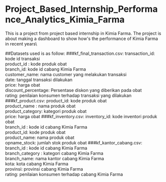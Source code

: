 # Project_Based_Internship_Performance_Analytics_Kimia_Farma
 This is a project from project based internship in Kimia Farma. The project is about making a dashboard to show how's the performance of Kimia Farma in recent years\

##Datasets used is as follow:
###kf_final_transaction.csv:
transaction_id: kode id transaksi\
product_id : kode produk obat\
branch_id: kode id cabang Kimia Farma\
customer_name: nama customer yang melakukan transaksi\
date: tanggal transaksi dilakukan\
price: harga obat\
discount_percentage: Persentase diskon yang diberikan pada obat\
rating: penilaian konsumen terhadap transaksi yang dilakukan
###kf_product.csv:
product_id: kode produk obat\
product_name : nama produk obat\
product_category: kategori produk obat\
price: harga obat
###kf_inventory.csv:
inventory_id: kode inventori produk obat\
branch_id : kode id cabang Kimia Farma\
product_id: kode produk obat\
product_name: nama produk obat\
opname_stock: jumlah stok produk obat
###kf_kantor_cabang.csv:
branch_id : kode id cabang Kimia Farma\
branch_category : kategori cabang Kimia Farma\
branch_name: nama kantor cabang Kimia Farma\
kota: kota cabang Kimia Farma\
provinsi: provinsi cabang Kimia Farma\
rating: penilaian konsumen terhadap cabang Kimia Farma
